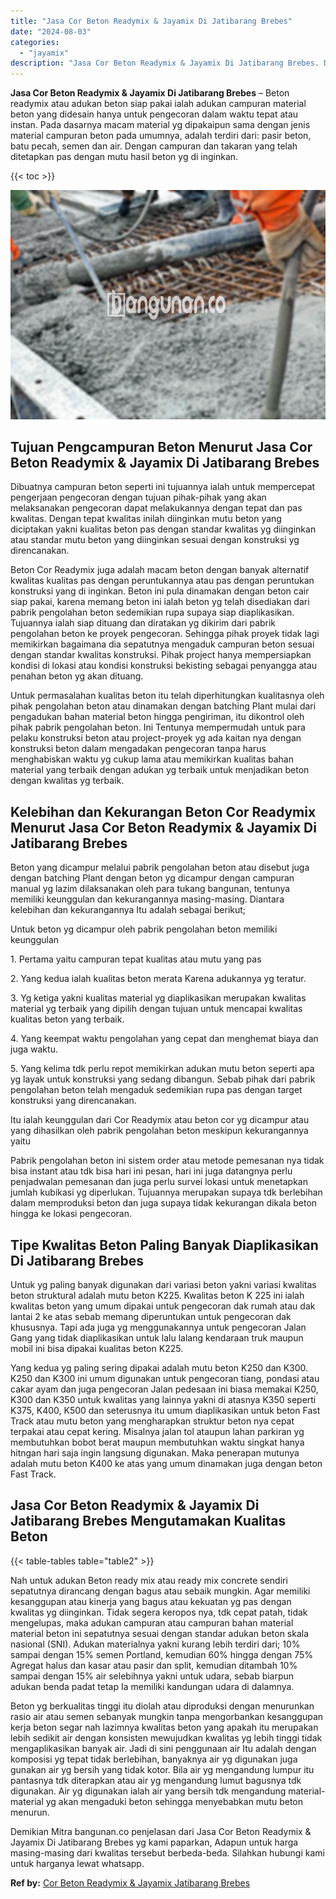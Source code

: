 ```yaml
---
title: "Jasa Cor Beton Readymix & Jayamix Di Jatibarang Brebes"
date: "2024-08-03"
categories: 
  - "jayamix"
description: "Jasa Cor Beton Readymix & Jayamix Di Jatibarang Brebes. Demikian Mitra bangunan.co penjelasan dari Jasa Cor Beton Readymix & Jayamix Di Jatibarang Brebes yg..."
---
```


**Jasa Cor Beton Readymix & Jayamix Di Jatibarang Brebes** – Beton readymix atau adukan beton siap pakai ialah adukan campuran material beton yang didesain hanya untuk pengecoran dalam waktu tepat atau instan. Pada dasarnya macam material yg dipakaipun sama dengan jenis material campuran beton pada umumnya, adalah terdiri dari: pasir beton, batu pecah, semen dan air. Dengan campuran dan takaran yang telah ditetapkan pas dengan mutu hasil beton yg di inginkan.

{{< toc >}}

![Jasa Cor Beton Readymix & Jayamix Di Jatibarang Brebes](/images/jasa-cor-readymix-41.png)

## Tujuan Pengcampuran Beton Menurut Jasa Cor Beton Readymix & Jayamix Di Jatibarang Brebes

Dibuatnya campuran beton seperti ini tujuannya ialah untuk mempercepat pengerjaan pengecoran dengan tujuan pihak-pihak yang akan melaksanakan pengecoran dapat melakukannya dengan tepat dan pas kwalitas. Dengan tepat kwalitas inilah diinginkan mutu beton yang diciptakan yakni kualitas beton pas dengan standar kwalitas yg diinginkan atau standar mutu beton yang diinginkan sesuai dengan konstruksi yg direncanakan.

Beton Cor Readymix juga adalah macam beton dengan banyak alternatif kwalitas kualitas pas dengan peruntukannya atau pas dengan peruntukan konstruksi yang di inginkan. Beton ini pula dinamakan dengan beton cair siap pakai, karena memang beton ini ialah beton yg telah disediakan dari pabrik pengolahan beton sedemikian rupa supaya siap diaplikasikan. Tujuannya ialah siap dituang dan diratakan yg dikirim dari pabrik pengolahan beton ke proyek pengecoran. Sehingga pihak proyek tidak lagi memikirkan bagaimana dia sepatutnya mengaduk campuran beton sesuai dengan standar kwalitas konstruksi. Pihak project hanya mempersiapkan kondisi di lokasi atau kondisi konstruksi bekisting sebagai penyangga atau penahan beton yg akan dituang.

Untuk permasalahan kualitas beton itu telah diperhitungkan kualitasnya oleh pihak pengolahan beton atau dinamakan dengan batching Plant mulai dari pengadukan bahan material beton hingga pengiriman, itu dikontrol oleh pihak pabrik pengolahan beton. Ini Tentunya mempermudah untuk para pelaku konstruksi beton atau project-proyek yg ada kaitan nya dengan konstruksi beton dalam mengadakan pengecoran tanpa harus menghabiskan waktu yg cukup lama atau memikirkan kualitas bahan material yang terbaik dengan adukan yg terbaik untuk menjadikan beton dengan kwalitas yg terbaik.

## Kelebihan dan Kekurangan Beton Cor Readymix Menurut Jasa Cor Beton Readymix & Jayamix Di Jatibarang Brebes

Beton yang dicampur melalui pabrik pengolahan beton atau disebut juga dengan batching Plant dengan beton yg dicampur dengan campuran manual yg lazim dilaksanakan oleh para tukang bangunan, tentunya memiliki keunggulan dan kekurangannya masing-masing. Diantara kelebihan dan kekurangannya Itu adalah sebagai berikut;

Untuk beton yg dicampur oleh pabrik pengolahan beton memiliki keunggulan

1\. Pertama yaitu campuran tepat kualitas atau mutu yang pas

2\. Yang kedua ialah kualitas beton merata Karena adukannya yg teratur.

3\. Yg ketiga yakni kualitas material yg diaplikasikan merupakan kwalitas material yg terbaik yang dipilih dengan tujuan untuk mencapai kwalitas kualitas beton yang terbaik.

4\. Yang keempat waktu pengolahan yang cepat dan menghemat biaya dan juga waktu.

5\. Yang kelima tdk perlu repot memikirkan adukan mutu beton seperti apa yg layak untuk konstruksi yang sedang dibangun. Sebab pihak dari pabrik pengolahan beton telah mengaduk sedemikian rupa pas dengan target konstruksi yang direncanakan.

Itu ialah keunggulan dari Cor Readymix atau beton cor yg dicampur atau yang dihasilkan oleh pabrik pengolahan beton meskipun kekurangannya yaitu

Pabrik pengolahan beton ini sistem order atau metode pemesanan nya tidak bisa instant atau tdk bisa hari ini pesan, hari ini juga datangnya perlu penjadwalan pemesanan dan juga perlu survei lokasi untuk menetapkan jumlah kubikasi yg diperlukan. Tujuannya merupakan supaya tdk berlebihan dalam memproduksi beton dan juga supaya tidak kekurangan dikala beton hingga ke lokasi pengecoran.

## Tipe Kwalitas Beton Paling Banyak Diaplikasikan Di Jatibarang Brebes

Untuk yg paling banyak digunakan dari variasi beton yakni variasi kwalitas beton struktural adalah mutu beton K225. Kwalitas beton K 225 ini ialah kwalitas beton yang umum dipakai untuk pengecoran dak rumah atau dak lantai 2 ke atas sebab memang diperuntukan untuk pengecoran dak khususnya. Tapi ada juga yg menggunakannya untuk pengecoran Jalan Gang yang tidak diaplikasikan untuk lalu lalang kendaraan truk maupun mobil ini bisa dipakai kualitas beton K225.

Yang kedua yg paling sering dipakai adalah mutu beton K250 dan K300. K250 dan K300 ini umum digunakan untuk pengecoran tiang, pondasi atau cakar ayam dan juga pengecoran Jalan pedesaan ini biasa memakai K250, K300 dan K350 untuk kwalitas yang lainnya yakni di atasnya K350 seperti K375, K400, K500 dan seterusnya itu umum diaplikasikan untuk beton Fast Track atau mutu beton yang mengharapkan struktur beton nya cepat terpakai atau cepat kering. Misalnya jalan tol ataupun lahan parkiran yg membutuhkan bobot berat maupun membutuhkan waktu singkat hanya hitngan hari saja ingin langsung digunakan. Maka penerapan mutunya adalah mutu beton K400 ke atas yang umum dinamakan juga dengan beton Fast Track.

## Jasa Cor Beton Readymix & Jayamix Di Jatibarang Brebes Mengutamakan Kualitas Beton

{{< table-tables table="table2" >}}

Nah untuk adukan Beton ready mix atau ready mix concrete sendiri sepatutnya dirancang dengan bagus atau sebaik mungkin. Agar memiliki kesanggupan atau kinerja yang bagus atau kekuatan yg pas dengan kwalitas yg diinginkan. Tidak segera keropos nya, tdk cepat patah, tidak mengelupas, maka adukan campuran atau campuran bahan material material beton ini sepatutnya sesuai dengan standar adukan beton skala nasional (SNI). Adukan materialnya yakni kurang lebih terdiri dari; 10% sampai dengan 15% semen Portland, kemudian 60% hingga dengan 75% Agregat halus dan kasar atau pasir dan split, kemudian ditambah 10% sampai dengan 15% air selebihnya yakni untuk udara, sebab biarpun adukan benda padat tetap Ia memiliki kandungan udara di dalamnya.

Beton yg berkualitas tinggi itu diolah atau diproduksi dengan menurunkan rasio air atau semen sebanyak mungkin tanpa mengorbankan kesanggupan kerja beton segar nah lazimnya kwalitas beton yang apakah itu merupakan lebih sedikit air dengan konsisten mewujudkan kwalitas yg lebih tinggi tidak mengaplikasikan banyak air. Jadi di sini penggunaan air Itu adalah dengan komposisi yg tepat tidak berlebihan, banyaknya air yg digunakan juga gunakan air yg bersih yang tidak kotor. Bila air yg mengandung lumpur itu pantasnya tdk diterapkan atau air yg mengandung lumut bagusnya tdk digunakan. Air yg digunakan ialah air yang bersih tdk mengandung material-material yg akan mengaduki beton sehingga menyebabkan mutu beton menurun.

Demikian Mitra bangunan.co penjelasan dari Jasa Cor Beton Readymix & Jayamix Di Jatibarang Brebes yg kami paparkan, Adapun untuk harga masing-masing dari kwalitas tersebut berbeda-beda. Silahkan hubungi kami untuk harganya lewat whatsapp.

**Ref by:** [Cor Beton Readymix & Jayamix Jatibarang Brebes](https://id.wikipedia.org/wiki/Cor)
